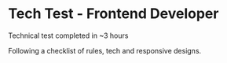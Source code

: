 # Tech Test - Frontend Developer

Technical test completed in ~3 hours

Following a checklist of rules, tech and responsive designs.
